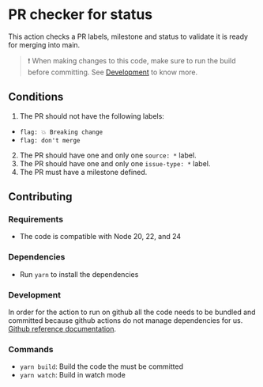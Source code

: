 # PR checker for status

This action checks a PR labels, milestone and status to validate it is ready for merging into main.

> ❗️ When making changes to this code, make sure to run the build before committing. See [Development](#development) to know more.

## Conditions

1. The PR should not have the following labels:

- `flag: 💥 Breaking change`
- `flag: don't merge`

2. The PR should have one and only one `source: *` label.
3. The PR should have one and only one `issue-type: *` label.
4. The PR must have a milestone defined.

## Contributing

### Requirements

- The code is compatible with Node 20, 22, and 24

### Dependencies

- Run `yarn` to install the dependencies

### Development

In order for the action to run on github all the code needs to be bundled and committed because github actions do not manage dependencies for us. [Github reference documentation](https://docs.github.com/en/actions/creating-actions/creating-a-javascript-action#commit-tag-and-push-your-action-to-github).

### Commands

- `yarn build`: Build the code the must be committed
- `yarn watch`: Build in watch mode
